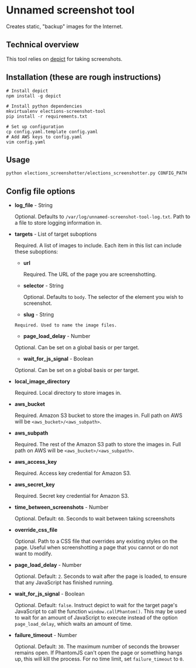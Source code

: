 # Unnamed screenshot tool

Creates static, "backup" images for the Internet.

## Technical overview

This tool relies on [depict](https://github.com/kevinschaul/depict)
for taking screenshots.

## Installation (these are rough instructions)

    # Install depict
    npm install -g depict

    # Install python dependencies
    mkvirtualenv elections-screenshot-tool
    pip install -r requirements.txt

    # Set up configuration
    cp config.yaml.template config.yaml
    # Add AWS keys to config.yaml
    vim config.yaml

## Usage

    python elections_screenshotter/elections_screenshotter.py CONFIG_PATH

## Config file options

- **log_file** - String

  Optional. Defaults to `/var/log/unnamed-screenshot-tool-log.txt`. Path to a file to store logging information in.

- **targets** - List of target suboptions

  Required. A list of images to include. Each item in this list can
  include these suboptions:

    - **url**

      Required. The URL of the page you are screenshotting.

    - **selector** - String

      Optional. Defaults to `body`. The selector of the element you wish
      to screenshot.

     - **slug** - String

      Required. Used to name the image files.

     - **page_load_delay** - Number

     Optional. Can be set on a global basis or per target.

     - **wait_for_js_signal** - Boolean

     Optional. Can be set on a global basis or per target.

- **local_image_directory**

  Required. Local directory to store images in.

- **aws_bucket**

  Required. Amazon S3 bucket to store the images in. Full path on AWS
  will be `<aws_bucket>/<aws_subpath>`.

- **aws_subpath**

  Required. The rest of the Amazon S3 path to store the images in. Full
  path on AWS will be `<aws_bucket>/<aws_subpath>`.

- **aws_access_key**

  Required. Access key credential for Amazon S3.

- **aws_secret_key**

  Required. Secret key credential for Amazon S3.

- **time_between_screenshots** - Number

  Optional. Default: `60`. Seconds to wait between taking screenshots

- **override_css_file**

  Optional. Path to a CSS file that overrides any existing styles on the
  page. Useful when screenshotting a page that you cannot or do not want
  to modify.

- **page_load_delay** - Number

  Optional. Default: `2`. Seconds to wait after the page is loaded, to
  ensure that any JavaScript has finished running.

- **wait_for_js_signal** - Boolean

  Optional. Default: `false`. Instruct depict to wait for the target
  page's JavaScript to call the function `window.callPhantom()`. This
  may be used to wait for an amount of JavaScript to execute instead of
  the option `page_load_delay`, which waits an amount of time.

- **failure_timeout** - Number

  Optional. Default: `30`. The maximum number of seconds the browser
  remains open. If PhantomJS can't open the page or something hangs up,
  this will kill the process. For no time limit, set `failure_timeout`
  to `0`.
